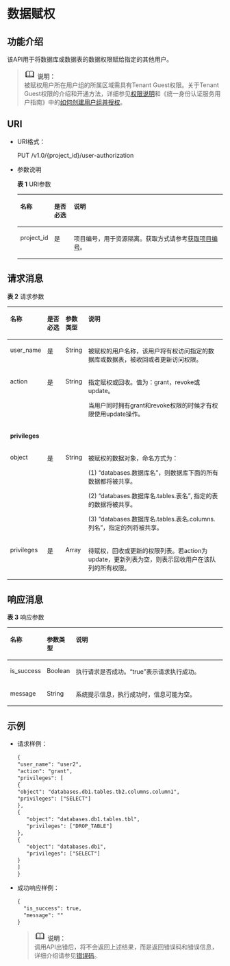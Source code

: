 # 数据赋权<a name="dli_02_0039"></a>

## 功能介绍<a name="se8490992842549b6a3c256bc5e018bc7"></a>

该API用于将数据库或数据表的数据权限赋给指定的其他用户。

>![](public_sys-resources/icon-note.gif) **说明：**   
>被赋权用户所在用户组的所属区域需具有Tenant Guest权限。关于Tenant Guest权限的介绍和开通方法，详细参见[权限说明](http://support.huaweicloud.com/usermanual-permissions/zh-cn_topic_0063498930.html)和《统一身份认证服务用户指南》中的[如何创建用户组并授权](http://support.huaweicloud.com/usermanual-iam/zh-cn_topic_0046611269.html)。  

## URI<a name="sed20525659cf4b48837c283af3e523bd"></a>

-   URI格式：

    PUT /v1.0/\{project\_id\}/user-authorization

-   参数说明

    **表 1**  URI参数

    <a name="zh-cn_topic_0069077803_table60779388"></a>
    <table><thead align="left"><tr id="zh-cn_topic_0069077803_row61411666"><th class="cellrowborder" valign="top" width="10.891089108910892%" id="mcps1.2.4.1.1"><p id="a420a62a594f9410eaea229ffc8037a61"><a name="a420a62a594f9410eaea229ffc8037a61"></a><a name="a420a62a594f9410eaea229ffc8037a61"></a>名称</p>
    </th>
    <th class="cellrowborder" valign="top" width="9.900990099009901%" id="mcps1.2.4.1.2"><p id="zh-cn_topic_0069077803_p873025824211"><a name="zh-cn_topic_0069077803_p873025824211"></a><a name="zh-cn_topic_0069077803_p873025824211"></a>是否必选</p>
    </th>
    <th class="cellrowborder" valign="top" width="79.20792079207921%" id="mcps1.2.4.1.3"><p id="a692d3cd97b464aed90ba6d841900a4a5"><a name="a692d3cd97b464aed90ba6d841900a4a5"></a><a name="a692d3cd97b464aed90ba6d841900a4a5"></a>说明</p>
    </th>
    </tr>
    </thead>
    <tbody><tr id="zh-cn_topic_0069077803_row48589216"><td class="cellrowborder" valign="top" width="10.891089108910892%" headers="mcps1.2.4.1.1 "><p id="zh-cn_topic_0069077803_p43412436"><a name="zh-cn_topic_0069077803_p43412436"></a><a name="zh-cn_topic_0069077803_p43412436"></a>project_id</p>
    </td>
    <td class="cellrowborder" valign="top" width="9.900990099009901%" headers="mcps1.2.4.1.2 "><p id="zh-cn_topic_0069077803_p26746391"><a name="zh-cn_topic_0069077803_p26746391"></a><a name="zh-cn_topic_0069077803_p26746391"></a>是</p>
    </td>
    <td class="cellrowborder" valign="top" width="79.20792079207921%" headers="mcps1.2.4.1.3 "><p id="zh-cn_topic_0069077803_p18974100"><a name="zh-cn_topic_0069077803_p18974100"></a><a name="zh-cn_topic_0069077803_p18974100"></a>项目编号，用于资源隔离。获取方式请参考<a href="获取项目编号.md">获取项目编号</a>。</p>
    </td>
    </tr>
    </tbody>
    </table>


## 请求消息<a name="s23efeb265f5547b185ae9824f2c33bf4"></a>

**表 2**  请求参数

<a name="zh-cn_topic_0069077916_table53369778"></a>
<table><thead align="left"><tr id="zh-cn_topic_0069077916_row2607862"><th class="cellrowborder" valign="top" width="10%" id="mcps1.2.5.1.1"><p id="zh-cn_topic_0069077916_p14149210296"><a name="zh-cn_topic_0069077916_p14149210296"></a><a name="zh-cn_topic_0069077916_p14149210296"></a>名称</p>
</th>
<th class="cellrowborder" valign="top" width="9%" id="mcps1.2.5.1.2"><p id="ad6ac0587ffb9451a8c08638dc5eeff31"><a name="ad6ac0587ffb9451a8c08638dc5eeff31"></a><a name="ad6ac0587ffb9451a8c08638dc5eeff31"></a>是否必选</p>
</th>
<th class="cellrowborder" valign="top" width="9%" id="mcps1.2.5.1.3"><p id="zh-cn_topic_0069077916_p181498118295"><a name="zh-cn_topic_0069077916_p181498118295"></a><a name="zh-cn_topic_0069077916_p181498118295"></a>参数类型</p>
</th>
<th class="cellrowborder" valign="top" width="72%" id="mcps1.2.5.1.4"><p id="zh-cn_topic_0069077916_p61491811298"><a name="zh-cn_topic_0069077916_p61491811298"></a><a name="zh-cn_topic_0069077916_p61491811298"></a>说明</p>
</th>
</tr>
</thead>
<tbody><tr id="zh-cn_topic_0069077916_row50061100"><td class="cellrowborder" valign="top" width="10%" headers="mcps1.2.5.1.1 "><p id="zh-cn_topic_0069077916_p28417282"><a name="zh-cn_topic_0069077916_p28417282"></a><a name="zh-cn_topic_0069077916_p28417282"></a>user_name</p>
</td>
<td class="cellrowborder" valign="top" width="9%" headers="mcps1.2.5.1.2 "><p id="zh-cn_topic_0069077916_p20098542"><a name="zh-cn_topic_0069077916_p20098542"></a><a name="zh-cn_topic_0069077916_p20098542"></a>是</p>
</td>
<td class="cellrowborder" valign="top" width="9%" headers="mcps1.2.5.1.3 "><p id="zh-cn_topic_0069077916_p17369173"><a name="zh-cn_topic_0069077916_p17369173"></a><a name="zh-cn_topic_0069077916_p17369173"></a>String</p>
</td>
<td class="cellrowborder" valign="top" width="72%" headers="mcps1.2.5.1.4 "><p id="zh-cn_topic_0069077916_p64725793"><a name="zh-cn_topic_0069077916_p64725793"></a><a name="zh-cn_topic_0069077916_p64725793"></a>被赋权的用户名称，该用户将有权访问指定的数据库或数据表，被收回或者更新访问权限。</p>
</td>
</tr>
<tr id="zh-cn_topic_0069077916_row45661233"><td class="cellrowborder" valign="top" width="10%" headers="mcps1.2.5.1.1 "><p id="zh-cn_topic_0069077916_p7572367"><a name="zh-cn_topic_0069077916_p7572367"></a><a name="zh-cn_topic_0069077916_p7572367"></a>action</p>
</td>
<td class="cellrowborder" valign="top" width="9%" headers="mcps1.2.5.1.2 "><p id="zh-cn_topic_0069077916_p9381957"><a name="zh-cn_topic_0069077916_p9381957"></a><a name="zh-cn_topic_0069077916_p9381957"></a>是</p>
</td>
<td class="cellrowborder" valign="top" width="9%" headers="mcps1.2.5.1.3 "><p id="zh-cn_topic_0069077916_p21741052"><a name="zh-cn_topic_0069077916_p21741052"></a><a name="zh-cn_topic_0069077916_p21741052"></a>String</p>
</td>
<td class="cellrowborder" valign="top" width="72%" headers="mcps1.2.5.1.4 "><p id="zh-cn_topic_0069077916_p16194779"><a name="zh-cn_topic_0069077916_p16194779"></a><a name="zh-cn_topic_0069077916_p16194779"></a>指定赋权或回收。值为：grant，revoke或update。</p>
<p id="zh-cn_topic_0069077913_p26849649"><a name="zh-cn_topic_0069077913_p26849649"></a><a name="zh-cn_topic_0069077913_p26849649"></a>当用户同时拥有grant和revoke权限的时候才有权限使用update操作。</p>
</td>
</tr>
<tr id="zh-cn_topic_0069077916_row11535290"><td class="cellrowborder" colspan="4" valign="top" headers="mcps1.2.5.1.1 mcps1.2.5.1.2 mcps1.2.5.1.3 mcps1.2.5.1.4 "><p id="zh-cn_topic_0069077916_p61943273"><a name="zh-cn_topic_0069077916_p61943273"></a><a name="zh-cn_topic_0069077916_p61943273"></a><strong id="zh-cn_topic_0069077916_b20618548"><a name="zh-cn_topic_0069077916_b20618548"></a><a name="zh-cn_topic_0069077916_b20618548"></a>privileges</strong></p>
</td>
</tr>
<tr id="zh-cn_topic_0069077916_row51349205"><td class="cellrowborder" valign="top" width="10%" headers="mcps1.2.5.1.1 "><p id="zh-cn_topic_0069077916_p65644901"><a name="zh-cn_topic_0069077916_p65644901"></a><a name="zh-cn_topic_0069077916_p65644901"></a>object</p>
</td>
<td class="cellrowborder" valign="top" width="9%" headers="mcps1.2.5.1.2 "><p id="zh-cn_topic_0069077916_p15636737"><a name="zh-cn_topic_0069077916_p15636737"></a><a name="zh-cn_topic_0069077916_p15636737"></a>是</p>
</td>
<td class="cellrowborder" valign="top" width="9%" headers="mcps1.2.5.1.3 "><p id="zh-cn_topic_0069077916_p58616210"><a name="zh-cn_topic_0069077916_p58616210"></a><a name="zh-cn_topic_0069077916_p58616210"></a>String</p>
</td>
<td class="cellrowborder" valign="top" width="72%" headers="mcps1.2.5.1.4 "><p id="p145161816114417"><a name="p145161816114417"></a><a name="p145161816114417"></a>被赋权的数据对象，命名方式为：</p>
<p id="zh-cn_topic_0069077916_p50292608"><a name="zh-cn_topic_0069077916_p50292608"></a><a name="zh-cn_topic_0069077916_p50292608"></a>(1) “databases.数据库名”，则数据库下面的所有数据都将被共享。</p>
<p id="zh-cn_topic_0069077916_p49980293"><a name="zh-cn_topic_0069077916_p49980293"></a><a name="zh-cn_topic_0069077916_p49980293"></a>(2) “databases.数据库名.tables.表名”, 指定的表的数据将被共享。</p>
<p id="zh-cn_topic_0069077916_p47169458"><a name="zh-cn_topic_0069077916_p47169458"></a><a name="zh-cn_topic_0069077916_p47169458"></a>(3) “databases.数据库名.tables.表名.columns.列名”，指定的列将被共享。</p>
</td>
</tr>
<tr id="zh-cn_topic_0069077916_row21871945"><td class="cellrowborder" valign="top" width="10%" headers="mcps1.2.5.1.1 "><p id="zh-cn_topic_0069077916_p26797084"><a name="zh-cn_topic_0069077916_p26797084"></a><a name="zh-cn_topic_0069077916_p26797084"></a>privileges</p>
</td>
<td class="cellrowborder" valign="top" width="9%" headers="mcps1.2.5.1.2 "><p id="zh-cn_topic_0069077916_p23080233"><a name="zh-cn_topic_0069077916_p23080233"></a><a name="zh-cn_topic_0069077916_p23080233"></a>是</p>
</td>
<td class="cellrowborder" valign="top" width="9%" headers="mcps1.2.5.1.3 "><p id="zh-cn_topic_0069077916_p57559574"><a name="zh-cn_topic_0069077916_p57559574"></a><a name="zh-cn_topic_0069077916_p57559574"></a>Array</p>
</td>
<td class="cellrowborder" valign="top" width="72%" headers="mcps1.2.5.1.4 "><p id="p4266673615357"><a name="p4266673615357"></a><a name="p4266673615357"></a>待赋权，回收或更新的权限列表。若action为update，更新列表为空，则表示回收用户在该队列的所有权限。</p>
</td>
</tr>
</tbody>
</table>

## 响应消息<a name="s2abe68e5f6df419f83a67c17b36a4bcc"></a>

**表 3**  响应参数

<a name="zh-cn_topic_0069077916_table4786990"></a>
<table><thead align="left"><tr id="zh-cn_topic_0069077916_row52019407"><th class="cellrowborder" valign="top" width="12%" id="mcps1.2.4.1.1"><p id="zh-cn_topic_0069077916_p85149332910"><a name="zh-cn_topic_0069077916_p85149332910"></a><a name="zh-cn_topic_0069077916_p85149332910"></a>名称</p>
</th>
<th class="cellrowborder" valign="top" width="10%" id="mcps1.2.4.1.2"><p id="zh-cn_topic_0069077916_p105143342916"><a name="zh-cn_topic_0069077916_p105143342916"></a><a name="zh-cn_topic_0069077916_p105143342916"></a>参数类型</p>
</th>
<th class="cellrowborder" valign="top" width="78%" id="mcps1.2.4.1.3"><p id="zh-cn_topic_0069077916_p17514733296"><a name="zh-cn_topic_0069077916_p17514733296"></a><a name="zh-cn_topic_0069077916_p17514733296"></a>说明</p>
</th>
</tr>
</thead>
<tbody><tr id="zh-cn_topic_0069077916_row15291011"><td class="cellrowborder" valign="top" width="12%" headers="mcps1.2.4.1.1 "><p id="zh-cn_topic_0069077916_p30612383"><a name="zh-cn_topic_0069077916_p30612383"></a><a name="zh-cn_topic_0069077916_p30612383"></a>is_success</p>
</td>
<td class="cellrowborder" valign="top" width="10%" headers="mcps1.2.4.1.2 "><p id="zh-cn_topic_0069077916_p58126760"><a name="zh-cn_topic_0069077916_p58126760"></a><a name="zh-cn_topic_0069077916_p58126760"></a>Boolean</p>
</td>
<td class="cellrowborder" valign="top" width="78%" headers="mcps1.2.4.1.3 "><p id="p2699162916159"><a name="p2699162916159"></a><a name="p2699162916159"></a>执行请求是否成功。<span class="parmvalue" id="parmvalue8198034161044"><a name="parmvalue8198034161044"></a><a name="parmvalue8198034161044"></a>“true”</span>表示请求执行成功。</p>
</td>
</tr>
<tr id="zh-cn_topic_0069077916_row28715415"><td class="cellrowborder" valign="top" width="12%" headers="mcps1.2.4.1.1 "><p id="zh-cn_topic_0069077916_p44247284"><a name="zh-cn_topic_0069077916_p44247284"></a><a name="zh-cn_topic_0069077916_p44247284"></a>message</p>
</td>
<td class="cellrowborder" valign="top" width="10%" headers="mcps1.2.4.1.2 "><p id="zh-cn_topic_0069077916_p60598252"><a name="zh-cn_topic_0069077916_p60598252"></a><a name="zh-cn_topic_0069077916_p60598252"></a>String</p>
</td>
<td class="cellrowborder" valign="top" width="78%" headers="mcps1.2.4.1.3 "><p id="p069962915150"><a name="p069962915150"></a><a name="p069962915150"></a>系统提示信息，执行成功时，信息可能为空。</p>
</td>
</tr>
</tbody>
</table>

## 示例<a name="section462957915344"></a>

-   请求样例：

    ```
    {
    "user_name": "user2",
    "action": "grant",
    "privileges": [
    {
    "object": "databases.db1.tables.tb2.columns.column1",
    "privileges": ["SELECT"]
    },
    {
       "object": "databases.db1.tables.tbl",
       "privileges": ["DROP_TABLE"]
    },
    {
       "object": "databases.db1",
       "privileges": ["SELECT"]
    }
    ]
    }
    ```

-   成功响应样例：

    ```
    {
      "is_success": true,
      "message": "" 
    }
    ```

    >![](public_sys-resources/icon-note.gif) **说明：**   
    >调用API出错后，将不会返回上述结果，而是返回错误码和错误信息，详细介绍请参见[错误码](错误码.md)。  


